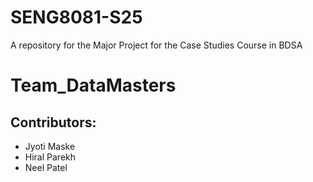 # SENG8081-S25
A repository for the Major Project for the Case Studies Course in BDSA

# Team_DataMasters

## Contributors:
- Jyoti Maske
- Hiral Parekh
- Neel Patel


